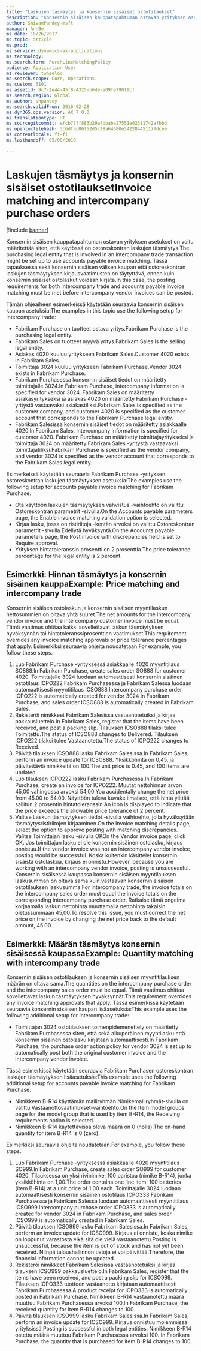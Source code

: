 ```yaml
---
title: "Laskujen täsmäytys ja konsernin sisäiset ostotilaukset"
description: "Konsernin sisäisen kauppatapahtuman ostavan yrityksen asetukset on voitu määritettää siten, että käytössä on ostoreskontran laskujen täsmäytys. Tässä tapauksessa sekä konsernin sisäisen välisen kaupan että ostoreskontran laskujen täsmäytyksen kirjausvaatimusten on täytyttävä, ennen kuin konsernin sisäiset ostolaskut voidaan kirjata."
author: ShivamPandey-msft
manager: AnnBe
ms.date: 10/26/2017
ms.topic: article
ms.prod: 
ms.service: dynamics-ax-applications
ms.technology: 
ms.search.form: PurchLineMatchingPolicy
audience: Application User
ms.reviewer: twheeloc
ms.search.scope: Core, Operations
ms.custom: 3101
ms.assetid: 9c7c2e44-45f8-4325-b6de-a09fe790f9cf
ms.search.region: Global
ms.author: shpandey
ms.search.validFrom: 2016-02-28
ms.dyn365.ops.version: AX 7.0.0
ms.translationtype: HT
ms.sourcegitcommit: efcb77ff883b29a4bbaba27551e02311742afbbd
ms.openlocfilehash: 3c6dfac06f52d5c28a64680e342284451177dcee
ms.contentlocale: fi-fi
ms.lasthandoff: 05/08/2018

---
```


# <a name="invoice-matching-and-intercompany-purchase-orders"></a><span data-ttu-id="35527-104">Laskujen täsmäytys ja konsernin sisäiset ostotilaukset</span><span class="sxs-lookup"><span data-stu-id="35527-104">Invoice matching and intercompany purchase orders</span></span>

[!include [banner](../includes/banner.md)]

<span data-ttu-id="35527-105">Konsernin sisäisen kauppatapahtuman ostavan yrityksen asetukset on voitu määritettää siten, että käytössä on ostoreskontran laskujen täsmäytys.</span><span class="sxs-lookup"><span data-stu-id="35527-105">The purchasing legal entity that is involved in an intercompany trade transaction might be set up to use accounts payable invoice matching.</span></span> <span data-ttu-id="35527-106">Tässä tapauksessa sekä konsernin sisäisen välisen kaupan että ostoreskontran laskujen täsmäytyksen kirjausvaatimusten on täytyttävä, ennen kuin konsernin sisäiset ostolaskut voidaan kirjata.</span><span class="sxs-lookup"><span data-stu-id="35527-106">In this case, the posting requirements for both intercompany trade and accounts payable invoice matching must be met before intercompany vendor invoices can be posted.</span></span>

<span data-ttu-id="35527-107">Tämän ohjeaiheen esimerkeissä käytetään seuraavia konsernin sisäisen kaupan asetuksia:</span><span class="sxs-lookup"><span data-stu-id="35527-107">The examples in this topic use the following setup for intercompany trade:</span></span>
-   <span data-ttu-id="35527-108">Fabrikam Purchase on tuotteet ostava yritys.</span><span class="sxs-lookup"><span data-stu-id="35527-108">Fabrikam Purchase is the purchasing legal entity.</span></span>
-   <span data-ttu-id="35527-109">Fabrikam Sales on tuotteet myyvä yritys.</span><span class="sxs-lookup"><span data-stu-id="35527-109">Fabrikam Sales is the selling legal entity.</span></span>
-   <span data-ttu-id="35527-110">Asiakas 4020 kuuluu yritykseen Fabrikam Sales.</span><span class="sxs-lookup"><span data-stu-id="35527-110">Customer 4020 exists in Fabrikam Sales.</span></span>
-   <span data-ttu-id="35527-111">Toimittaja 3024 kuuluu yritykseen Fabrikam Purchase.</span><span class="sxs-lookup"><span data-stu-id="35527-111">Vendor 3024 exists in Fabrikam Purchase.</span></span>
-   <span data-ttu-id="35527-112">Fabrikam Purchasessa konsernin sisäiset tiedot on määritetty toimittajalle 3024.</span><span class="sxs-lookup"><span data-stu-id="35527-112">In Fabrikam Purchase, intercompany information is specified for vendor 3024.</span></span> <span data-ttu-id="35527-113">Fabrikam Sales on määritetty asiakasyritykseksi ja asiakas 4020 on määritetty Fabrikam Purchase -yritystä vastaavaksi asiakastiliksi.</span><span class="sxs-lookup"><span data-stu-id="35527-113">Fabrikam Sales is specified as the customer company, and customer 4020 is specified as the customer account that corresponds to the Fabrikam Purchase legal entity.</span></span>
-   <span data-ttu-id="35527-114">Fabrikam Salesissa konsernin sisäiset tiedot on määritetty asiakkaalle 4020.</span><span class="sxs-lookup"><span data-stu-id="35527-114">In Fabrikam Sales, intercompany information is specified for customer 4020.</span></span> <span data-ttu-id="35527-115">Fabrikam Purchase on määritetty toimittajayritykseksi ja toimittaja 3024 on määritetty Fabrikam Sales -yritystä vastaavaksi toimittajatiliksi.</span><span class="sxs-lookup"><span data-stu-id="35527-115">Fabrikam Purchase is specified as the vendor company, and vendor 3024 is specified as the vendor account that corresponds to the Fabrikam Sales legal entity.</span></span>

<span data-ttu-id="35527-116">Esimerkeissä käytetään seuraavia Fabrikam Purchase -yrityksen ostoreskontran laskujen täsmäytyksen asetuksia:</span><span class="sxs-lookup"><span data-stu-id="35527-116">The examples use the following setup for accounts payable invoice matching for Fabrikam Purchase:</span></span>
-   <span data-ttu-id="35527-117">Ota käyttöön laskujen täsmäytyksen vahvistus -vaihtoehto on valittu Ostoreskontran parametrit -sivulla.</span><span class="sxs-lookup"><span data-stu-id="35527-117">On the Accounts payable parameters page, the Enable invoice matching validation option is selected.</span></span>
-   <span data-ttu-id="35527-118">Kirjaa lasku, jossa on ristiriitoja -kentän arvoksi on valittu Ostoreskontran parametrit -sivulla Edellytä hyväksyntä.</span><span class="sxs-lookup"><span data-stu-id="35527-118">On the Accounts payable parameters page, the Post invoice with discrepancies field is set to Require approval.</span></span>
-   <span data-ttu-id="35527-119">Yrityksen hintatoleranssin prosentti on 2 prosenttia.</span><span class="sxs-lookup"><span data-stu-id="35527-119">The price tolerance percentage for the legal entity is 2 percent.</span></span>

## <a name="example-price-matching-and-intercompany-trade"></a><span data-ttu-id="35527-120"> Esimerkki: Hinnan täsmäytys ja konsernin sisäinen kauppa</span><span class="sxs-lookup"><span data-stu-id="35527-120">Example: Price matching and intercompany trade</span></span>
<span data-ttu-id="35527-121">Konsernin sisäisen ostolaskun ja konsernin sisäisen myyntilaskun nettosummien on oltava yhtä suuret.</span><span class="sxs-lookup"><span data-stu-id="35527-121">The net amounts for the intercompany vendor invoice and the intercompany customer invoice must be equal.</span></span> <span data-ttu-id="35527-122">Tämä vaatimus ohittaa kaikki sovellettavat laskun täsmäytyksen hyväksynnän tai hintatoleranssiprosenttien vaatimukset.</span><span class="sxs-lookup"><span data-stu-id="35527-122">This requirement overrides any invoice matching approvals or price tolerance percentages that apply.</span></span> <span data-ttu-id="35527-123">Esimerkiksi seuraavia ohjeita noudatetaan.</span><span class="sxs-lookup"><span data-stu-id="35527-123">For example, you follow these steps.</span></span>
1.  <span data-ttu-id="35527-124">Luo Fabrikam Purchase -yrityksessä asiakkaalle 4020 myyntitilaus SO888.</span><span class="sxs-lookup"><span data-stu-id="35527-124">In Fabrikam Purchase, create sales order SO888 for customer 4020.</span></span> <span data-ttu-id="35527-125">Toimittajalle 3024 luodaan automaattisesti konsernin sisäinen ostotilaus ICPO222 Fabrikam Purchasessa ja Fabrikam Salessa luodaan automaattisesti myyntitilaus ICSO888.</span><span class="sxs-lookup"><span data-stu-id="35527-125">Intercompany purchase order ICPO222 is automatically created for vendor 3024 in Fabrikam Purchase, and sales order ICSO888 is automatically created in Fabrikam Sales.</span></span>
2.  <span data-ttu-id="35527-126">Rekisteröi nimikkeet Fabrikam Salesissa vastaanotetuiksi ja kirjaa pakkausluettelo.</span><span class="sxs-lookup"><span data-stu-id="35527-126">In Fabrikam Sales, register that the items have been received, and post a packing slip.</span></span> <span data-ttu-id="35527-127">Tilauksen ICSO888 tilaksi tulee Toimitettu.</span><span class="sxs-lookup"><span data-stu-id="35527-127">The status of ICSO888 changes to Delivered.</span></span> <span data-ttu-id="35527-128">Tilauksen ICPO222 tilaksi tulee Vastaanotettu.</span><span class="sxs-lookup"><span data-stu-id="35527-128">The status of ICPO222 changes to Received.</span></span>
3.  <span data-ttu-id="35527-129">Päivitä tilauksen ICSO888 lasku Fabrikam Salesissa.</span><span class="sxs-lookup"><span data-stu-id="35527-129">In Fabrikam Sales, perform an invoice update for ICSO888.</span></span> <span data-ttu-id="35527-130">Yksikköhinta on 0,45, ja päivitettäviä nimikkeitä on 100.</span><span class="sxs-lookup"><span data-stu-id="35527-130">The unit price is 0.45, and 100 items are updated.</span></span>
4.  <span data-ttu-id="35527-131">Luo tilauksen ICPO222 lasku Fabrikam Purchasessa.</span><span class="sxs-lookup"><span data-stu-id="35527-131">In Fabrikam Purchase, create an invoice for ICPO222.</span></span> <span data-ttu-id="35527-132">Muutat nettohinnan arvon 45,00 vahingossa arvoksi 54,00.</span><span class="sxs-lookup"><span data-stu-id="35527-132">You accidentally change the net price from 45.00 to 54.00.</span></span> <span data-ttu-id="35527-133">Näyttöön tuleva kuvake ilmaisee, että hinta ylittää sallitun 2 prosentin hintatoleranssin.</span><span class="sxs-lookup"><span data-stu-id="35527-133">An icon is displayed to indicate that the price exceeds the allowable price tolerance of 2 percent.</span></span>
5.  <span data-ttu-id="35527-134">Valitse Laskun täsmäytyksen tiedot -sivulla vaihtoehto, jolla hyväksytään täsmäytysristiriitojen kirjaaminen.</span><span class="sxs-lookup"><span data-stu-id="35527-134">On the Invoice matching details page, select the option to approve posting with matching discrepancies.</span></span> <span data-ttu-id="35527-135">Valitse Toimittajan lasku -sivulla OK</span><span class="sxs-lookup"><span data-stu-id="35527-135">On the Vendor invoice page, click OK.</span></span> <span data-ttu-id="35527-136">Jos toimittajan lasku ei ole konsernin sisäinen ostolasku, kirjaus onnistuu.</span><span class="sxs-lookup"><span data-stu-id="35527-136">If the vendor invoice was not an intercompany vendor invoice, posting would be successful.</span></span> <span data-ttu-id="35527-137">Koska kuitenkin käsittelet konsernin sisäistä ostolaskua, kirjaus ei onnistu.</span><span class="sxs-lookup"><span data-stu-id="35527-137">However, because you are working with an intercompany vendor invoice, posting is unsuccessful.</span></span> <span data-ttu-id="35527-138">Konsernin sisäisessä kaupassa konsernin sisäisen myyntilauksen laskusumman on oltava sama kuin vastaavan konsernin sisäisen ostotilauksen laskusumma.</span><span class="sxs-lookup"><span data-stu-id="35527-138">For intercompany trade, the invoice totals on the intercompany sales order must equal the invoice totals on the corresponding intercompany purchase order.</span></span> <span data-ttu-id="35527-139">Ratkaise tämä ongelma korjaamalla laskun nettohinta muuttamalla nettohinta takaisin oletussummaan 45,00.</span><span class="sxs-lookup"><span data-stu-id="35527-139">To resolve this issue, you must correct the net price on the invoice by changing the net price back to the default amount, 45.00.</span></span>

## <a name="example-quantity-matching-with-intercompany-trade"></a><span data-ttu-id="35527-140"> Esimerkki: Määrän täsmäytys konsernin sisäisessä kaupassa</span><span class="sxs-lookup"><span data-stu-id="35527-140">Example: Quantity matching with intercompany trade</span></span>
<span data-ttu-id="35527-141">Konsernin sisäisen ostotilauksen ja konsernin sisäisen myyntitilauksen määrän on oltava sama.</span><span class="sxs-lookup"><span data-stu-id="35527-141">The quantities on the intercompany purchase order and the intercompany sales order must be equal.</span></span> <span data-ttu-id="35527-142">Tämä vaatimus ohittaa sovellettavat laskun täsmäytyksen hyväksynnät.</span><span class="sxs-lookup"><span data-stu-id="35527-142">This requirement overrides any invoice matching approvals that apply.</span></span> <span data-ttu-id="35527-143">Tässä esimerkissä käytetään seuraavia konsernin sisäisen kaupan lisäasetuksia:</span><span class="sxs-lookup"><span data-stu-id="35527-143">This example uses the following additional setup for intercompany trade:</span></span>
-   <span data-ttu-id="35527-144">Toimittajan 3024 ostotilauksen toimenpidemenettely on määritetty Fabrikam Purchasessa siten, että sekä alkuperäinen myyntilasku että konsernin sisäinen ostolasku kirjataan automaattisesti.</span><span class="sxs-lookup"><span data-stu-id="35527-144">In Fabrikam Purchase, the purchase order action policy for vendor 3024 is set up to automatically post both the original customer invoice and the intercompany vendor invoice.</span></span>

<span data-ttu-id="35527-145">Tässä esimerkissä käytetään seuraavia Fabrikam Purchasen ostoreskontran laskujen täsmäytyksen lisäasetuksia:</span><span class="sxs-lookup"><span data-stu-id="35527-145">This example uses the following additional setup for accounts payable invoice matching for Fabrikam Purchase:</span></span>
-   <span data-ttu-id="35527-146">Nimikkeen B-R14 käyttämän malliryhmän Nimikemalliryhmät-sivulla on valittu Vastaanottovaatimukset-vaihtoehto.</span><span class="sxs-lookup"><span data-stu-id="35527-146">On the Item model groups page for the model group that is used by item B-R14, the Receiving requirements option is selected.</span></span>
-   <span data-ttu-id="35527-147">Nimikkeen B-R14 käytettävissä oleva määrä on 0 (nolla).</span><span class="sxs-lookup"><span data-stu-id="35527-147">The on-hand quantity for item B-R14 is 0 (zero).</span></span>

<span data-ttu-id="35527-148">Esimerkiksi seuraavia ohjeita noudatetaan.</span><span class="sxs-lookup"><span data-stu-id="35527-148">For example, you follow these steps.</span></span>
1.  <span data-ttu-id="35527-149">Luo Fabrikam Purchase -yrityksessä asiakkaalle 4020 myyntitilaus SO999.</span><span class="sxs-lookup"><span data-stu-id="35527-149">In Fabrikam Purchase, create sales order SO999 for customer 4020.</span></span> <span data-ttu-id="35527-150">Tilauksessa on yksi rivinimike: 100 paristoa (nimike B-R14), jonka yksikköhinta on 1,00.</span><span class="sxs-lookup"><span data-stu-id="35527-150">The order contains one line item: 100 batteries (item B-R14) at a unit price of 1.00 each.</span></span> <span data-ttu-id="35527-151">Toimittajalle 3024 luodaan automaattisesti konsernin sisäinen ostotilaus ICPO333 Fabrikam Purchasessa ja Fabrikam Salessa luodaan automaattisesti myyntitilaus ICSO999.</span><span class="sxs-lookup"><span data-stu-id="35527-151">Intercompany purchase order ICPO333 is automatically created for vendor 3024 in Fabrikam Purchase, and sales order ICSO999 is automatically created in Fabrikam Sales.</span></span>
2.  <span data-ttu-id="35527-152">Päivitä tilauksen ICSO999 lasku Fabrikam Salesissa.</span><span class="sxs-lookup"><span data-stu-id="35527-152">In Fabrikam Sales, perform an invoice update for ICSO999.</span></span> <span data-ttu-id="35527-153">Kirjaus ei onnistu, koska nimike on loppunut varastosta eikä sitä ole vielä vastaanotettu.</span><span class="sxs-lookup"><span data-stu-id="35527-153">Posting is unsuccessful, because the item is out of stock and has not yet been received.</span></span> <span data-ttu-id="35527-154">Niinpä taloushallinnon tietoja ei voi päivittää.</span><span class="sxs-lookup"><span data-stu-id="35527-154">Therefore, the financial information cannot be updated.</span></span>
3.  <span data-ttu-id="35527-155">Rekisteröi nimikkeet Fabrikam Salesissa vastaanotetuiksi ja kirjaa tilauksen ICSO999 pakkausluettelo.</span><span class="sxs-lookup"><span data-stu-id="35527-155">In Fabrikam Sales, register that the items have been received, and post a packing slip for ICSO999.</span></span> <span data-ttu-id="35527-156">Tilauksen ICPO333 tuotteen vastaanotto kirjataan automaattisesti Fabrikam Purchasessa.</span><span class="sxs-lookup"><span data-stu-id="35527-156">A product receipt for ICPO333 is automatically posted in Fabrikam Purchase.</span></span> <span data-ttu-id="35527-157">Nimikkeen B-R14 vastaanotettu määrä muuttuu Fabrikam Purchasessa arvoksi 100.</span><span class="sxs-lookup"><span data-stu-id="35527-157">In Fabrikam Purchase, the received quantity for item B-R14 changes to 100.</span></span>
4.  <span data-ttu-id="35527-158">Päivitä tilauksen ICSO999 lasku Fabrikam Salesissa.</span><span class="sxs-lookup"><span data-stu-id="35527-158">In Fabrikam Sales, perform an invoice update for ICSO999.</span></span> <span data-ttu-id="35527-159">Kirjaus onnistuu molemmissa yrityksissä.</span><span class="sxs-lookup"><span data-stu-id="35527-159">Posting is successful in both legal entities.</span></span> <span data-ttu-id="35527-160">Nimikkeen B-R14 ostettu määrä muuttuu Fabrikam Purchasessa arvoksi 100. </span><span class="sxs-lookup"><span data-stu-id="35527-160">In Fabrikam Purchase, the quantity that is purchased for item B-R14 changes to 100.</span></span>






